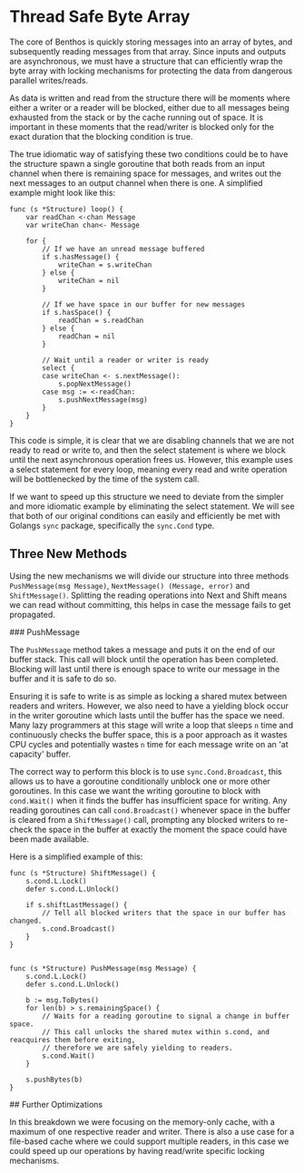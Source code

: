 Thread Safe Byte Array
======================

The core of Benthos is quickly storing messages into an array of bytes, and subsequently reading messages from that array. Since inputs and outputs are asynchronous, we must have a structure that can efficiently wrap the byte array with locking mechanisms for protecting the data from dangerous parallel writes/reads.

As data is written and read from the structure there will be moments where either a writer or a reader will be blocked, either due to all messages being exhausted from the stack or by the cache running out of space. It is important in these moments that the read/writer is blocked only for the exact duration that the blocking condition is true.

The true idiomatic way of satisfying these two conditions could be to have the structure spawn a single goroutine that both reads from an input channel when there is remaining space for messages, and writes out the next messages to an output channel when there is one. A simplified example might look like this:

```golang
func (s *Structure) loop() {
	var readChan <-chan Message
	var writeChan chan<- Message

	for {
		// If we have an unread message buffered
		if s.hasMessage() {
			writeChan = s.writeChan
		} else {
			writeChan = nil
		}

		// If we have space in our buffer for new messages
		if s.hasSpace() {
			readChan = s.readChan
		} else {
			readChan = nil
		}

		// Wait until a reader or writer is ready
		select {
		case writeChan <- s.nextMessage():
			s.popNextMessage()
		case msg := <-readChan:
			s.pushNextMessage(msg)
		}
	}
}
```

This code is simple, it is clear that we are disabling channels that we are not ready to read or write to, and then the select statement is where we block until the next asynchronous operation frees us. However, this example uses a select statement for every loop, meaning every read and write operation will be bottlenecked by the time of the system call.

If we want to speed up this structure we need to deviate from the simpler and more idiomatic example by eliminating the select statement. We will see that both of our original conditions can easily and efficiently be met with Golangs `sync` package, specifically the `sync.Cond` type.

## Three New Methods

Using the new mechanisms we will divide our structure into three methods `PushMessage(msg Message)`, `NextMessage() (Message, error)` and `ShiftMessage()`. Splitting the reading operations into Next and Shift means we can read without committing, this helps in case the message fails to get propagated.

### PushMessage

The `PushMessage` method takes a message and puts it on the end of our buffer stack. This call will block until the operation has been completed. Blocking will last until there is enough space to write our message in the buffer and it is safe to do so.

Ensuring it is safe to write is as simple as locking a shared mutex between readers and writers. However, we also need to have a yielding block occur in the writer goroutine which lasts until the buffer has the space we need. Many lazy programmers at this stage will write a loop that sleeps `n` time and continuously checks the buffer space, this is a poor approach as it wastes CPU cycles and potentially wastes `n` time for each message write on an 'at capacity' buffer.

The correct way to perform this block is to use `sync.Cond.Broadcast`, this allows us to have a goroutine conditionally unblock one or more other goroutines. In this case we want the writing goroutine to block with `cond.Wait()` when it finds the buffer has insufficient space for writing. Any reading goroutines can call `cond.Broadcast()` whenever space in the buffer is cleared from a `ShiftMessage()` call, prompting any blocked writers to re-check the space in the buffer at exactly the moment the space could have been made available.

Here is a simplified example of this:

```golang
func (s *Structure) ShiftMessage() {
	s.cond.L.Lock()
	defer s.cond.L.Unlock()

	if s.shiftLastMessage() {
		// Tell all blocked writers that the space in our buffer has changed.
		s.cond.Broadcast()
	}
}


func (s *Structure) PushMessage(msg Message) {
	s.cond.L.Lock()
	defer s.cond.L.Unlock()

	b := msg.ToBytes()
	for len(b) > s.remainingSpace() {
		// Waits for a reading goroutine to signal a change in buffer space.
		// This call unlocks the shared mutex within s.cond, and reacquires them before exiting,
		// therefore we are safely yielding to readers.
		s.cond.Wait()
	}

	s.pushBytes(b)
}
```

## Further Optimizations

In this breakdown we were focusing on the memory-only cache, with a maximum of one respective reader and writer. There is also a use case for a file-based cache where we could support multiple readers, in this case we could speed up our operations by having read/write specific locking mechanisms.
